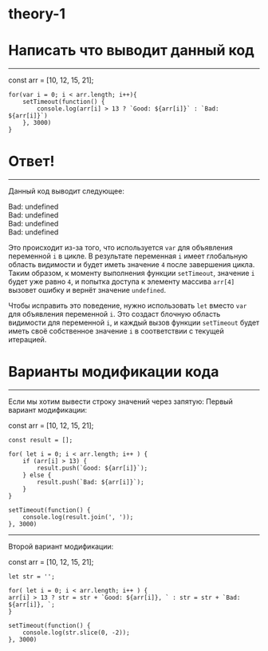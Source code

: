 # theory-1


# Написать что выводит данный код
______________________________________________________________________________

<nobr>
    const arr = [10, 12, 15, 21];

    for(var i = 0; i < arr.length; i++){
        setTimeout(function() {
            console.log(arr[i] > 13 ? `Good: ${arr[i]}` : `Bad: ${arr[i]}`)
        }, 3000)
    }
</nobr>

# Ответ!
______________________________________________________________________________

Данный код выводит следующее:

 <nobr>  
        Bad: undefined <br />
        Bad: undefined <br />
        Bad: undefined <br />
        Bad: undefined <br />
</nobr>

Это происходит из-за того, что используется `var` для объявления переменной `i` в цикле.
В результате переменная `i` имеет глобальную область видимости и будет иметь значение `4` после завершения цикла.
Таким образом, к моменту выполнения функции `setTimeout`, значение `i` будет уже равно `4`, и попытка доступа к элементу
массива `arr[4]` вызовет ошибку и вернёт значение `undefined`.

Чтобы исправить это поведение, нужно использовать `let` вместо `var` для объявления переменной `i`.
Это создаст блочную область видимости для переменной `i`, и каждый вызов функции `setTimeout`
будет иметь своё собственное значение `i` в соответствии с текущей итерацией.


# Варианты модификации кода
______________________________________________________________________________

Если мы хотим вывести строку значений через запятую:
Первый вариант модификации:

<nobr>
    const arr = [10, 12, 15, 21];

    const result = [];

    for( let i = 0; i < arr.length; i++ ) {
        if (arr[i] > 13) {
            result.push(`Good: ${arr[i]}`);
        } else {
            result.push(`Bad: ${arr[i]}`);
        }
    }

    setTimeout(function() {
        console.log(result.join(', '));
    }, 3000)
</nobr>


______________________________________________________________________________

Второй вариант модификации:

<nobr>
    const arr = [10, 12, 15, 21];

    let str = '';

    for( let i = 0; i < arr.length; i++ ) {
    arr[i] > 13 ? str = str + `Good: ${arr[i]}, ` : str = str + `Bad: ${arr[i]}, `;
    }

    setTimeout(function() {
        console.log(str.slice(0, -2));
    }, 3000)
</nobr>